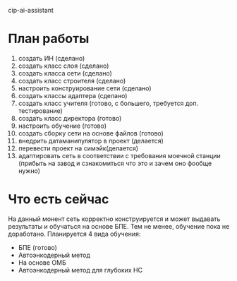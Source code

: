 cip-ai-assistant


# План работы

1. создать ИН (сделано)
2. создать класс слоя (сделано)
3. создать класса сети (сделано)
4. создать класс строителя (сделано)
4. настроить конструирование сети (сделано)
5. создать классы адаптера (сделано)
6. создать класс учителя (готово, с большего, требуется доп. тестирование)
7. создать класс директора (готово)
8. настроить обучение (готово)
8. создать сборку сети на основе файлов (готово)
9. внедрить датаманипулятор в проект (делается)
10. перевести проект на симэйк(делается)
11. адаптировать сеть в соответствии с требования моечной станции (прибыть на завод и сзнакомиться что это и зачем оно фообще нужно) 


# Что есть сейчас

На данный монент сеть корректно конструируется и может выдавать результаты и обучаться на основе БПЕ.
Тем не менее, обучение пока не доработано. Планируется 4 вида обучения:

- БПЕ (готово)
- Автоэнкодерный метод
- На основе ОМБ
- Автоэнкодерный метод для глубоких НС
